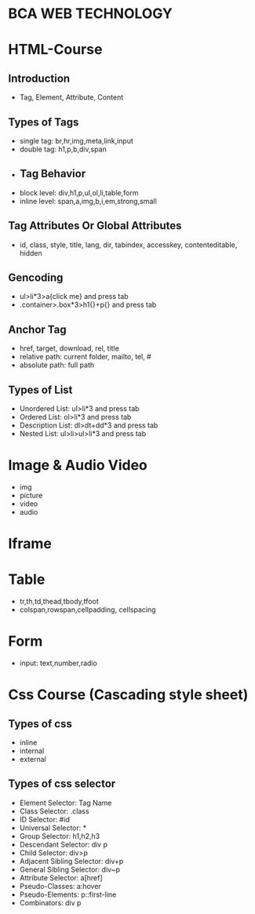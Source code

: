 # BCA WEB TECHNOLOGY

# HTML-Course
## Introduction
* Tag, Element, Attribute, Content
## Types of Tags
* single tag: br,hr,img,meta,link,input
* double tag: h1,p,b,div,span
* ## Tag Behavior
* block level: div,h1,p,ul,ol,li,table,form
* inline level: span,a,img,b,i,em,strong,small
## Tag Attributes Or Global Attributes
* id, class, style, title, lang, dir, tabindex, accesskey, contenteditable, hidden

## Gencoding
* ul>li*3>a{click me} and press tab
* .container>.box*3>h1{}+p{} and press tab

## Anchor Tag
* href, target, download, rel, title
* relative path: current folder, mailto, tel, #
* absolute path: full path

## Types of List
* Unordered List: ul>li*3 and press tab
* Ordered List: ol>li*3 and press tab
* Description List: dl>dt+dd*3 and press tab
* Nested List: ul>li>ul>li*3 and press tab

# Image & Audio Video
* img
* picture 
* video
* audio

# Iframe

# Table
* tr,th,td,thead,tbody,tfoot
* colspan,rowspan,cellpadding, cellspacing

# Form
* input: text,number,radio

# Css Course (Cascading style sheet)
## Types of css
* inline
* internal
* external

## Types of css selector
* Element Selector: Tag Name
* Class Selector: .class
* ID Selector: #id
* Universal Selector: *
* Group Selector: h1,h2,h3
* Descendant Selector: div p
* Child Selector: div>p
* Adjacent Sibling Selector: div+p
* General Sibling Selector: div~p
* Attribute Selector: a[href]
* Pseudo-Classes: a:hover
* Pseudo-Elements: p::first-line
* Combinators: div p